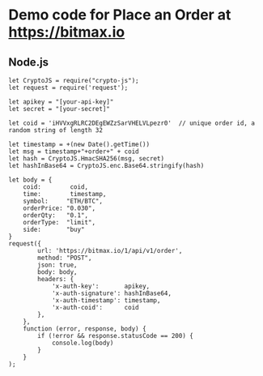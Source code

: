# Demo code for Place an Order at https://bitmax.io

## Node.js

    let CryptoJS = require("crypto-js");
    let request = require('request');

    let apikey = "[your-api-key]"
    let secret = "[your-secret]"

    let coid = 'iHVVxgRLRC2DEgEWZzSarVHELVLpezr0'  // unique order id, a random string of length 32
    
    let timestamp = +(new Date().getTime())
    let msg = timestamp+"+order+" + coid
    let hash = CryptoJS.HmacSHA256(msg, secret)
    let hashInBase64 = CryptoJS.enc.Base64.stringify(hash)

    let body = {
        coid:        coid,
        time:        timestamp,
        symbol:     "ETH/BTC",
        orderPrice: "0.030",
        orderQty:   "0.1",
        orderType:  "limit",
        side:       "buy"
    }
    request({ 
            url: 'https://bitmax.io/1/api/v1/order',
            method: "POST",
            json: true,
            body: body,
            headers: {
                'x-auth-key':       apikey,
                'x-auth-signature': hashInBase64,
                'x-auth-timestamp': timestamp,
                'x-auth-coid':      coid
            },
        },
        function (error, response, body) {
            if (!error && response.statusCode == 200) {
                console.log(body)
            }
        }
    );

